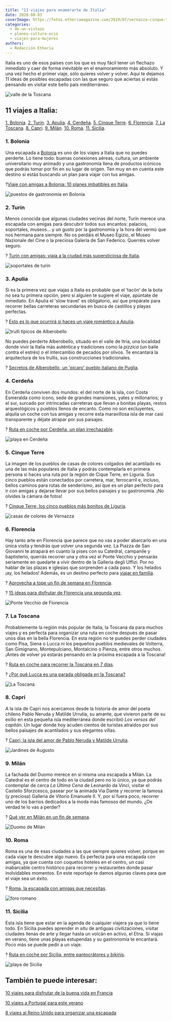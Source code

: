```yaml
---
title: "11 viajes para enamorarte de Italia"
date: 2020-08-03
coverImage: https://fotos.etheriamagazine.com/2019/07/vernazza-cinque-terre.jpg
categories: 
  - de-un-vistazo
  - planes-cultura-ocio
  - viajes-para-mujeres
authors: 
  - Redacción Etheria
---
```


Italia es uno de esos países con los que es muy fácil tener un flechazo inmediato y caer de forma inevitable en el enamoramiento más absoluto. Y una vez hecho el primer viaje, sólo quieres volver y volver. Aquí te dejamos 11 ideas de posibles escapadas con las que seguro que aciertas si estás pensando en visitar este bello país mediterráneo.

![valle de la Toscana](https://fotos.etheriamagazine.com/2020/03/Paisajes-valle-Orcia-900x675.jpg "Valle de Orcia (Italia). © Luca Micheli")

## 11 viajes a Italia:

[1\. Bolonia](#Bolonia). [2. Turín](#Turín). [3\. Apulia](#Apulia). [4\. 
Cerdeña](#Cerdeña). [5\. Cinque Terre](#Cinque-Terre). [6\. Florencia](#Florencia). [7\. 
La Toscana](#Toscana). [8\. Capri](#Capri). [9\. Milán](#Milán). [10\. Roma](#Roma). [11\. 
Sicilia](#Sicilia). 

### 1\. Bolonia

Una escapada a [Bolonia](https://www.bolognawelcome.com/es) es uno de los viajes a 
Italia que no puedes perderte. Lo tiene todo: buenas conexiones aéreas, cultura, un 
ambiente universitario muy animado y una gastronomía llena de productos icónicos que 
podrás tomar por fin en su lugar de origen. Ten muy en en cuenta este destino si estás 
buscando un plan para viajar con tus amigas. 

?[Viaje con amigas a Bolonia: 10 planes imbatibles en 
Italia](https://etheriamagazine.com/2022/06/10/viaje-con-amigas-a-bolonia/). 

![puestos de gastronomía en Bolonia](https://fotos.etheriamagazine.com/2022/06/Quadrilatero-Bolonia.jpg "Cuadrilátero de Bolonia. © Bologna Welcome")

### 2\. Turín

Menos conocida que algunas ciudades vecinas del norte, Turín merece una escapada con 
amigas para descubrir todos sus encantos: palacios, soportales, museos… y un gusto por 
la gastronomía y la hora del vermú que nos hermana para siempre. No os perdáis el Museo 
Egizio, el Museo Nazionale del Cine o la preciosa Galería de San Federico. Querréis 
volver seguro. 

? [Turín con amigas: viaja a la ciudad más supersticiosa de 
Italia](https://etheriamagazine.com/2021/07/16/que-ver-en-turin-en-un-viaje-con-amigas/). 

![soportales de turin](https://fotos.etheriamagazine.com/2019/12/viaje-mujeres-turin-soportales-900x675.jpg "Pequeños puestos de librerías bajo los soportales turineses. ©KR")

### 3\. Apulia

Si es la primera vez que viajas a Italia es probable que el ‘tacón’ de la bota no sea tu 
primera opción, pero si alguien te sugiere el viaje, apúntate de inmediato. En Apulia el 
'slow travel' es obligatorio, así que prepárate para recorrer bellas carreteras 
secundarias en busca de castillos y playas perfectas. 

? [Esto es lo que ocurrirá si haces un viaje romántico a 
Apulia](https://etheriamagazine.com/2019/11/25/que-ver-hacer-viaje-romantico-apulia-italia/). 

![trulli típicos de Alberobello](https://fotos.etheriamagazine.com/2019/04/que-ver-Alberobello-trulis.jpg "Alberobello está situado en la región de Apulia. © Menchu Redondo")

No puedes perderte Alberobello, situado en el valle de Itria, una localidad donde vivir 
la Italia más auténtica y tradiciones como la _pizzica_ (un baile contra el estrés) o el 
intercambio de pecados por olivos. Te encantará la arquitectura de los trullis, sus 
construcciones tradicionales. 

? [Secretos de Alberobello, un 'picaro' pueblo italiano de 
Puglia](https://etheriamagazine.com/2019/04/15/que-ver-alberobello-italia-unesco/). 

### 4\. Cerdeña

En Cerdeña conviven dos mundos: el del norte de la isla, con Costa Esmeralda como icono, 
sede de grandes mansiones, yates y millonarios; y el sur, surcado por intrincadas 
carreteras que llevan a bonitas playas, restos arqueológicos y pueblos llenos de 
encanto. Como no son excluyentes, alquila un coche con tus amigas y recorre esta 
maravillosa isla de mar casi transparente y déjate atrapar por sus paisajes. 

? [Ruta en coche por Cerdeña, un plan 
irrechazable](https://etheriamagazine.com/2018/09/14/viaje-chicas-isla-cerdena-italia/). 

![playa en Cerdeña](https://fotos.etheriamagazine.com/2018/09/viaje-La-Pelosa-Stintino-Sardegna-1024x683.jpg "La Pelosa en Stintino (Cerdeña).")

### 5\. Cinque Terre

La imagen de los pueblos de casas de colores colgados del acantilado es una de las más 
populares de Italia y podrás contemplarla en primera persona si haces una ruta por la 
región de Cique Terre, en Liguria. Sus cinco pueblos están conectados por carretera, 
mar, ferrocarril e, incluso, bellos caminos para rutas de senderismo, así que es un plan 
perfecto para ir con amigas y dejarse llevar por sus bellos paisajes y su gastronomía. 
¡No olvides la cámara de fotos! 

? [Cinque Terre, los cinco pueblos más bonitos de 
Liguria](https://etheriamagazine.com/2020/06/04/ruta-que-ver-cinque-terre-italia-con-amigas/). 

![casas de colores de Vernazza](https://fotos.etheriamagazine.com/2019/07/vernazza-cinque-terre.jpg "Vernazza, en Cinque Terre, con su fortificación medieval.")

### 6\. Florencia

Hay tanto arte en Florencia que parece que no vas a poder abarcarlo en una única visita 
y tendrás que volver una segunda vez. La Piazza de San Giovanni te atrapará en cuanto la 
pises con su Catedral, campanile y baptisterio, querrás recorrer una y otra vez el Ponte 
Vecchio y pensarás seriamente en quedarte a vivir dentro de la Galleria degli Uffizi. 
Por no hablar de las plazas e iglesias que sorprenden a cada paso. Y los helados ¡ay, 
los helados! Además, es un destino perfecto para [viajar en 
familia](http://etheriamagazine.com/2018/05/17/10-imprescindibles-para-disfrutar-florencia-con-ninos/). 

? [Aprovecha a tope un fin de semana en 
Florencia](https://etheriamagazine.com/2018/05/16/48-horas-en-florencia-fin-de-semana-que-ver-hacer/). 

? [15 ideas para disfrutar de Florencia una segunda 
vez](https://etheriamagazine.com/2018/09/21/15-ideas-para-disfrutar-de-florencia-por-segunda-vez/). 

![Ponte Vecchio de Florencia](https://fotos.etheriamagazine.com/2018/05/TOSCANA-FLORENCIA-PONTE-VECCHIO-6-1024x683.jpg "El Ponte Vecchio en Florencia.")

### 7\. La Toscana

Probablemente la región más popular de Italia, la Toscana da para muchos viajes y es 
perfecta para organizar una ruta en coche después de pasar unos días en la bella 
Florencia. En esta región no te puedes perder ciudades como Pisa, Siena o Lucca ni los 
pequeños pueblos medievales de Volterra, San Gimignano, Montepulciano, Montalcino o 
Pienza, entre otros muchos. ¡Antes de volver ya estarás pensando en la próxima escapada 
a la Toscana! 

? [Ruta en coche para recorrer la Toscana en 7 
días](https://etheriamagazine.com/2021/06/01/toscana-en-coche/). 

? [¿Por qué Lucca es una parada obligada en la 
Toscana?](https://etheriamagazine.com/2019/02/18/que-ver-en-lucca/) 

![La Toscana](https://fotos.etheriamagazine.com/2018/05/TOSCANA-PAISAJE-1024x681.jpg "Paisaje de la Toscana.")

### 8\. Capri

A la isla de Capri nos acercamos desde la historia de amor del poeta chileno Pablo 
Neruda y Matilde Urrutia, su amante, que vivieron parte de su exilio en esta pequeña 
isla mediterránea donde escribió _Los versos del capitán_. Un lugar donde hoy acuden 
cientos de turistas atraídos por sus bellos paisajes de acantilados y sus elegantes 
villas. 

? [Capri, la isla del amor de Pablo Neruda y Matilde 
Urrutia](https://etheriamagazine.com/2019/01/15/capri-la-isla-del-amor-de-pablo-neruda/). 

![Jardines de Augusto](https://fotos.etheriamagazine.com/2019/01/neruda-capri-5-1024x682.jpg "Jardines de Augusto, en Capri. © Gary Along")

### 9\. Milán

La fachada del Duomo merece en sí misma una escapada a Milán. La Catedral es el centro 
de todo en la ciudad pero no lo único, ya que podrás contemplar de cerca _La Última 
Cena_ de Leonardo da Vinci, visitar el Castello Sforzcesco, pasear por la animada Via 
Dante y recorrer la famosa (y preciosa) Galleria de Vitorio Emanuele II. Y, por si fuera 
poco, recorrer uno de los barrios dedicados a la moda más famosos del mundo. ¿De verdad 
te lo vas a perder? 

? [Qué ver en Milán en un fin de 
semana](https://etheriamagazine.com/2018/12/21/que-ver-en-milan-en-48-horas/). 

![Duomo de Milán](https://fotos.etheriamagazine.com/2018/12/Milan-duomo-fachada-1024x682.jpg "Fachada del Duomo de Milán.")

### 10\. Roma

Roma es una de esas ciudades a las que siempre quieres volver, porque en cada viaje te 
descubre algo nuevo. Es perfecta para una escapada con amigas, ya que cuenta con 
coquetos hoteles en el centro, un casi inabarcable centro histórico para recorrer y 
restaurantes donde pasar inolvidables momentos. En este reportaje te damos algunas 
claves para que el viaje sea un éxito. 

? [Roma, la escapada con amigas que 
necesitas](https://etheriamagazine.com/2018/10/31/fin-de-semana-en-roma-con-amigas/). 

![foro romano](https://fotos.etheriamagazine.com/2018/10/Roma-con-amigas-foro-romano-1024x768.jpg "El Foro romano es una visita imprescindible en Roma.")

### 11\. Sicilia

Esta isla tiene que estar en la agenda de cualquier viajera ya que lo tiene todo. En 
Sicilia puedes aprender _in situ_ de antiguas civilizaciones, visitar ciudades llenas de 
arte y llegar hasta un volcán en activo, el Etna. Si viajas en verano, tiene unas playas 
estupendas y su gastronomía te encantará. Poco más se puede pedir a un viaje. 

? [Ruta en coche por Sicilia, entre pantocrátores y 
bikinis](https://etheriamagazine.com/2021/07/05/sicilia-pantocratores-y-bikinis/). 

![playa de Sicilia](https://fotos.etheriamagazine.com/2018/07/Palaya-de-Cefalu-mujeres-viaje-sicilia-1024x571.jpg "Playa de Cefalú (Sicilia).")

## También te puede interesar:

[10 viajes para disfrutar de la buena vida en 
Francia](https://etheriamagazine.com/2020/09/02/mejores-destinos-para-viajar-en-francia/) 

[10 viajes a Portugal para este 
verano](https://etheriamagazine.com/2020/07/02/10-viajes-a-portugal-familia-amigas/) 

[8 viajes al Reino Unido para organizar una 
escapada](https://etheriamagazine.com/2021/02/23/ideas-de-viajes-a-inglaterra-escocia-gales-irlanda/)
